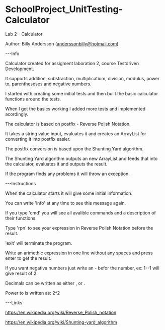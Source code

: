 # SchoolProject_UnitTesting-Calculator

Lab 2 - Calculator

Author: Billy Andersson (anderssonbilly@hotmail.com)


---Info

Calculator created for assigment laboration 2, course Testdriven Development.

It supports addition, substraction, multiplicatiom, division, modulus, power to, parentheseses and negative numbers.

I started with creating some initial tests and then built the basic calculator functions around the tests.

When I got the basics working I added more tests and implemented acordingly.

The calculator is based on postfix - Reverse Polish Notation.

It takes a string value input, evaluates it and creates an ArrayList for converting it into postfix easier.

The postfix conversion is based upon the Shunting Yard algorithm.

The Shunting Yard algorithm outputs an new ArrayList and feeds that into the calculator, evaluates it and outputs the result.


If the program finds any problems it will throw an exception.


---Instructions

When the calculator starts it will give some initial information.

You can write 'info' at any time to see this message again.

If you type 'cmd' you will see all avalible commands and a description of their functions.

Type 'rpn' to see your expression in Reverse Polish Notation before the result.

'exit' will terminate the program.


Write an arimethic expression in one line without any spaces and press enter to get the result.

If you want negativa numbers just write an - befor the number, ex: 1--1 will give result of 2.

Decimals can be written as either , or .

Power to is written as: 2^2


---Links

https://en.wikipedia.org/wiki/Reverse_Polish_notation

https://en.wikipedia.org/wiki/Shunting-yard_algorithm
